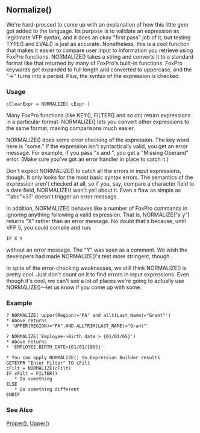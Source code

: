 ## Normalize()

We're hard-pressed to come up with an explanation of how this little gem got added to the language. Its purpose is to validate an expression as legitimate VFP syntax, and it does an okay "first pass" job of it, but testing TYPE() and EVAL() is just as accurate. Nonetheless, this is a cool function that makes it easier to compare user input to information you retrieve using FoxPro functions. NORMALIZE() takes a string and converts it to a standard format like that returned by many of FoxPro's built-in functions. FoxPro keywords get expanded to full length and converted to uppercase, and the "-&gt;" turns into a period. Plus, the syntax of the expression is checked.

### Usage

```foxpro
cCleanExpr = NORMALIZE( cExpr )
```

Many FoxPro functions (like KEY(), FILTER() and so on) return expressions in a particular format. NORMALIZE() lets you convert other expressions to the same format, making comparisons much easier.

NORMALIZE() does some error checking of the expression. The key word here is "some." If the expression isn't syntactically valid, you get an error message. For example, if you pass "x and ", you get a "Missing Operand" error. (Make sure you've got an error handler in place to catch it.) 

Don't expect NORMALIZE() to catch all the errors in input expressions, though. It only looks for the most basic syntax errors. The semantics of the expression aren't checked at all, so if you, say, compare a character field to a date field, NORMALIZE() won't yell about it. Even a flaw as simple as '"abc"=37' doesn't trigger an error message.

In addition, NORMALIZE() behaves like a number of FoxPro commands in ignoring anything following a valid expression. That is, NORMALIZE("x y") returns "X" rather than an error message. No doubt that's because, until VFP 5, you could compile and run:

```foxpro
IF X Y
```
without an error message. The "Y" was seen as a comment. We wish the developers had made NORMALIZE()'s test more stringent, though.

In spite of the error-checking weaknesses, we still think NORMALIZE() is pretty cool. Just don't count on it to find errors in input expressions. Even though it's cool, we can't see a lot of places we're going to actually use NORMALIZE()&mdash;let us know if you come up with some.

### Example

```foxpro
? NORMALIZE('upper(Region)="PA" and allt(Last_Name)="Grant"')
* Above returns
* 'UPPER(REGION)="PA".AND.ALLTRIM(LAST_NAME)="Grant"'

? NORMALIZE('Employee->Birth_date > {01/01/65}')
* Above returns
* 'EMPLOYEE.BIRTH_DATE>{01/01/1965}'

* You can apply NORMALIZE() to Expression Builder results
GETEXPR "Enter Filter" TO cFilt
cFilt = NORMALIZE(cFilt)
IF cFilt = FILTER()
   * Do something
ELSE
   * Do something different
ENDIF
```
### See Also

[Proper()](s4g017.md), [Upper()](s4g017.md)